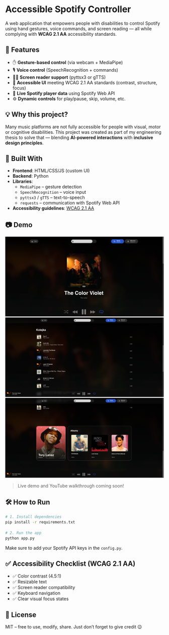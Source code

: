 # Accessible Spotify Controller

A web application that empowers people with disabilities to control Spotify using hand gestures, voice commands, and screen reading — all while complying with **WCAG 2.1 AA** accessibility standards.

## 🚀 Features

- ✋ **Gesture-based control** (via webcam + MediaPipe)
- 🎙️ **Voice control** (SpeechRecognition + commands)
- 🧏‍♂️ **Screen reader support** (pyttsx3 or gTTS)
- 🎨 **Accessible UI** meeting WCAG 2.1 AA standards (contrast, structure, focus)
- 📡 **Live Spotify player data** using Spotify Web API
- ⚙️ **Dynamic controls** for play/pause, skip, volume, etc.

## 💡 Why this project?

Many music platforms are not fully accessible for people with visual, motor or cognitive disabilities. This project was created as part of my engineering thesis to solve that — blending **AI-powered interactions** with **inclusive design principles**.

## 🧱 Built With

- **Frontend**: HTML/CSS/JS (custom UI)
- **Backend**: Python
- **Libraries**:  
  - `MediaPipe` – gesture detection  
  - `SpeechRecognition` – voice input  
  - `pyttsx3` / `gTTS` – text-to-speech  
  - `requests` – communication with Spotify Web API  
- **Accessibility guidelines**: [WCAG 2.1 AA](https://www.w3.org/WAI/WCAG21/quickref/)

## 📷 Demo

![main-screen1.png](main-screen1.png)  
![main-screen2.png](main-screen2.png)  
![main-screen3.png](main-screen3.png)  
> Live demo and YouTube walkthrough coming soon!

## 🛠️ How to Run

```bash
# 1. Install dependencies
pip install -r requirements.txt

# 2. Run the app
python app.py
```

Make sure to add your Spotify API keys in the `config.py`.

## ✅ Accessibility Checklist (WCAG 2.1 AA)

- ✅ Color contrast (4.5:1)
- ✅ Resizable text
- ✅ Screen reader compatibility
- ✅ Keyboard navigation
- ✅ Clear visual focus states

## 📄 License

MIT – free to use, modify, share. Just don’t forget to give credit 😉
